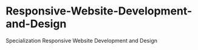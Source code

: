 # Responsive-Website-Development-and-Design
Specialization Responsive Website Development and Design
